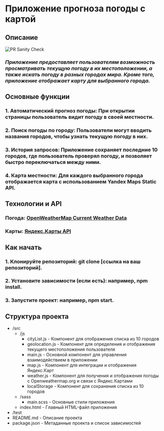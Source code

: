 # **Приложение прогноза погоды с картой**

## **Описание**

![PR Sanity Check](https://github.com/Vidga1/Weather-App/workflows/PR%20Sanity%20Check/badge.svg)

### *Приложение предоставляет пользователям возможность просматривать текущую погоду в их местоположении, а также искать погоду в разных городах мира. Кроме того, приложение отображает карту для выбранного города.*

## **Основные функции**

### 1. Автоматический прогноз погоды: При открытии страницы пользователь видит погоду в своей местности.
### 2. Поиск погоды по городу: Пользователи могут вводить названия городов, чтобы узнать текущую погоду в них.
### 3. История запросов: Приложение сохраняет последние 10 городов, где пользователь проверял погоду, и позволяет быстро переключаться между ними.
### 4. Карта местности: Для каждого выбранного города отображается карта с использованием Yandex Maps Static API.

## **Технологии и API**

### Погода: [OpenWeatherMap Current Weather Data](https://openweathermap.org/current)
### Карты: [Яндекс.Карты API](https://yandex.ru/dev/maps/jsapi/)

## **Как начать**
### 1. Клонируйте репозиторий: git clone [ссылка на ваш репозиторий].
### 2. Установите зависимости (если есть): например, npm install.
### 3. Запустите проект: например, npm start.

## **Структура проекта**


- /src
  - /js
    - cityList.js - Компонент для отображения списка из 10 городов 
    - geolocation.js - Компонент для определения и отображения текущего местоположения пользователя
    - main.js - Основной компонент для управления взаимодействием в приложении
    - map.js - Компонент для интеграции и отображения Яндекс.Карт
    - weather.js - Компонент для получения и отображения погоды с Openweathermap.org и связи с Яндекс.Картами
    - localStorage - Компонент для сохранения списка из 10 городов 
  - /sass
    - main.scss - Основные стили приложения
  - index.html - Главный HTML-файл приложения
- /test
- README.md - Описание проекта
- package.json - Метаданные проекта и список зависимостей
